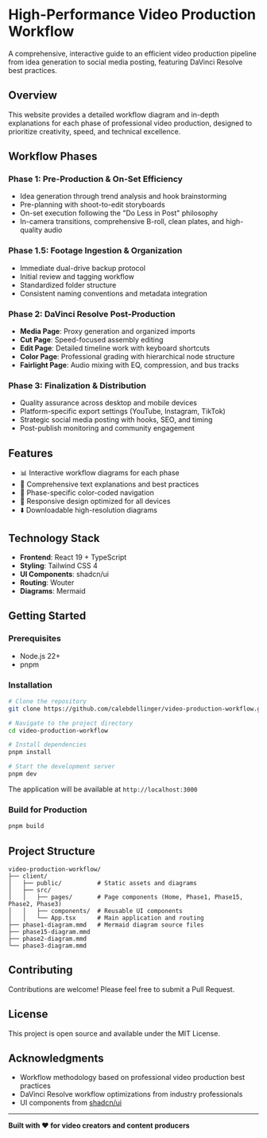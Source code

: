 # High-Performance Video Production Workflow

A comprehensive, interactive guide to an efficient video production pipeline from idea generation to social media posting, featuring DaVinci Resolve best practices.

## Overview

This website provides a detailed workflow diagram and in-depth explanations for each phase of professional video production, designed to prioritize creativity, speed, and technical excellence.

## Workflow Phases

### Phase 1: Pre-Production & On-Set Efficiency
- Idea generation through trend analysis and hook brainstorming
- Pre-planning with shoot-to-edit storyboards
- On-set execution following the "Do Less in Post" philosophy
- In-camera transitions, comprehensive B-roll, clean plates, and high-quality audio

### Phase 1.5: Footage Ingestion & Organization
- Immediate dual-drive backup protocol
- Initial review and tagging workflow
- Standardized folder structure
- Consistent naming conventions and metadata integration

### Phase 2: DaVinci Resolve Post-Production
- **Media Page**: Proxy generation and organized imports
- **Cut Page**: Speed-focused assembly editing
- **Edit Page**: Detailed timeline work with keyboard shortcuts
- **Color Page**: Professional grading with hierarchical node structure
- **Fairlight Page**: Audio mixing with EQ, compression, and bus tracks

### Phase 3: Finalization & Distribution
- Quality assurance across desktop and mobile devices
- Platform-specific export settings (YouTube, Instagram, TikTok)
- Strategic social media posting with hooks, SEO, and timing
- Post-publish monitoring and community engagement

## Features

- 📊 Interactive workflow diagrams for each phase
- 📝 Comprehensive text explanations and best practices
- 🎨 Phase-specific color-coded navigation
- 📱 Responsive design optimized for all devices
- ⬇️ Downloadable high-resolution diagrams

## Technology Stack

- **Frontend**: React 19 + TypeScript
- **Styling**: Tailwind CSS 4
- **UI Components**: shadcn/ui
- **Routing**: Wouter
- **Diagrams**: Mermaid

## Getting Started

### Prerequisites
- Node.js 22+
- pnpm

### Installation

```bash
# Clone the repository
git clone https://github.com/calebdellinger/video-production-workflow.git

# Navigate to the project directory
cd video-production-workflow

# Install dependencies
pnpm install

# Start the development server
pnpm dev
```

The application will be available at `http://localhost:3000`

### Build for Production

```bash
pnpm build
```

## Project Structure

```
video-production-workflow/
├── client/
│   ├── public/          # Static assets and diagrams
│   ├── src/
│   │   ├── pages/       # Page components (Home, Phase1, Phase15, Phase2, Phase3)
│   │   ├── components/  # Reusable UI components
│   │   └── App.tsx      # Main application and routing
├── phase1-diagram.mmd   # Mermaid diagram source files
├── phase15-diagram.mmd
├── phase2-diagram.mmd
└── phase3-diagram.mmd
```

## Contributing

Contributions are welcome! Please feel free to submit a Pull Request.

## License

This project is open source and available under the MIT License.

## Acknowledgments

- Workflow methodology based on professional video production best practices
- DaVinci Resolve workflow optimizations from industry professionals
- UI components from [shadcn/ui](https://ui.shadcn.com/)

---

**Built with ❤️ for video creators and content producers**
